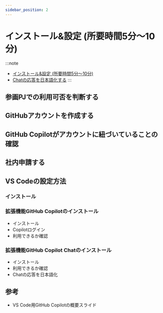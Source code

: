 ```yaml
---
sidebar_position: 2
---
```


# インストール&設定 (所要時間5分〜10分)

:::note
- [インストール&設定 (所要時間5分〜10分)](https://gen-ai-docs.jp/%e5%88%a9%e7%94%a8%e8%80%85%e5%90%91%e3%81%91/%e3%82%a4%e3%83%b3%e3%82%b9%e3%83%88%e3%83%bc%e3%83%ab%e8%a8%ad%e5%ae%9a)
- [Chatの応答を日本語化する](https://gen-ai-docs.jp/%e5%88%a9%e7%94%a8%e8%80%85%e5%90%91%e3%81%91/chat%e3%81%ae%e5%bf%9c%e7%ad%94%e3%82%92%e6%97%a5%e6%9c%ac%e8%aa%9e%e5%8c%96%e3%81%99%e3%82%8b)
:::

## 参画PJでの利用可否を判断する

## GitHubアカウントを作成する

## GitHub Copilotがアカウントに紐づいていることの確認

## 社内申請する

## VS Codeの設定方法

### インストール

### 拡張機能GitHub Copilotのインストール

- インストール
- Copilotログイン
- 利用できるか確認

### 拡張機能GitHub Copilot Chatのインストール

- インストール
- 利用できるか確認
- Chatの応答を日本語化

## 参考

- VS Code用GitHub Copilotの概要スライド
